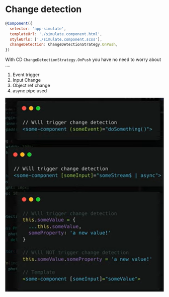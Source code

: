# Change detection

```js
@Component({
  selector: 'app-simulate',
  templateUrl: './simulate.component.html',
  styleUrls: ['./simulate.component.scss'],
  changeDetection: ChangeDetectionStrategy.OnPush,
})
```

With CD `ChangeDetectionStrategy.OnPush` you have no need to worry about ....

1. Event trigger
2. Input Change
3. Object ref change
4. async pipe used

![CD](../images/cd.png)
